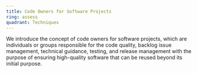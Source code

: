 ```yaml
---
title: Code Owners for Software Projects
ring: assess
quadrant: Techniques
---
```


We introduce the concept of code owners for software projects, which are individuals or groups responsible for the code quality, backlog issue management, technical guidance, testing, and release management with the purpose of ensuring high-quality software that can be reused beyond its initial purpose.
